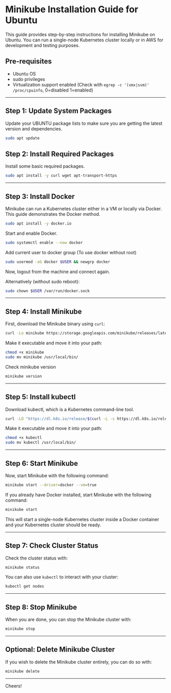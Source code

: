 # Minikube Installation Guide for Ubuntu

This guide provides step-by-step instructions for installing Minikube on Ubuntu. You can run a single-node Kubernetes cluster locally or in AWS for development and testing purposes.

## Pre-requisites

* Ubuntu OS
* sudo privileges
* Virtualization support enabled (Check with `egrep -c '(vmx|svm)' /proc/cpuinfo`, 0=disabled 1=enabled) 

---

## Step 1: Update System Packages

Update your UBUNTU package lists to make sure you are getting the latest version and dependencies.

```bash
sudo apt update
```


## Step 2: Install Required Packages

Install some basic required packages.

```bash
sudo apt install -y curl wget apt-transport-https
```

---

## Step 3: Install Docker

Minikube can run a Kubernetes cluster either in a VM or locally via Docker. This guide demonstrates the Docker method.

```bash
sudo apt install -y docker.io
```


Start and enable Docker.

```bash
sudo systemctl enable --now docker
```

Add current user to docker group (To use docker without root)

```bash
sudo usermod -aG docker $USER && newgrp docker
```
Now, logout from the machine and connect again.

Alternatively (without sudo reboot):
```bash
sudo chown $USER /var/run/docker.sock
```

---

## Step 4: Install Minikube

First, download the Minikube binary using `curl`:

```bash
curl -Lo minikube https://storage.googleapis.com/minikube/releases/latest/minikube-linux-amd64
```

Make it executable and move it into your path:

```bash
chmod +x minikube
sudo mv minikube /usr/local/bin/
```

Check minikube version
```bash
minikube version
```

---

## Step 5: Install kubectl

Download kubectl, which is a Kubernetes command-line tool.

```bash
curl -LO "https://dl.k8s.io/release/$(curl -L -s https://dl.k8s.io/release/stable.txt)/bin/linux/amd64/kubectl"
```
Make it executable and move it into your path:

```bash
chmod +x kubectl
sudo mv kubectl /usr/local/bin/
```

---

## Step 6: Start Minikube

Now, start Minikube with the following command:

```bash
minikube start --driver=docker --vm=true 
```

If you already have Docker installed, start Minikube with the following command:

```bash
minikube start 
```

This will start a single-node Kubernetes cluster inside a Docker container and your Kubernetes cluster should be ready.

---

## Step 7: Check Cluster Status

Check the cluster status with:

```bash
minikube status
```



You can also use `kubectl` to interact with your cluster:

```bash
kubectl get nodes
```

---

## Step 8: Stop Minikube

When you are done, you can stop the Minikube cluster with:

```bash
minikube stop
```

---

## Optional: Delete Minikube Cluster

If you wish to delete the Minikube cluster entirely, you can do so with:

```bash
minikube delete
```

---

Cheers!
